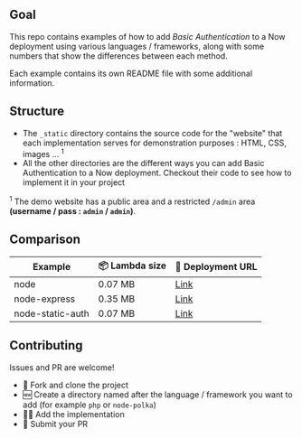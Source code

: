 ## Goal

This repo contains examples of how to add *Basic Authentication* to a Now deployment using various languages / frameworks, along with some numbers that show the differences between each method.

Each example contains its own README file with some additional information.

## Structure

- The `_static` directory contains the source code for the "website" that each implementation serves for demonstration purposes : HTML, CSS, images ... <sup>1</sup>
- All the other directories are the different ways you can add Basic Authentication to a Now deployment. Checkout their code to see how to implement it in your project

<sup>1</sup> The demo website has a public area and a restricted `/admin` area **(username / pass : `admin` / `admin`)**.

## Comparison

| Example          | 📦 Lambda size | 🔗 Deployment URL                                              |
| ---------------- | -------------  | -------------------------------------------------------------- |
| node             | 0.07 MB        | [Link](https://now-basic-auth-node.flawyte.now.sh)             |
| node-express     | 0.35 MB        | [Link](https://now-basic-auth-node-express.flawyte.now.sh)     |
| node-static-auth | 0.07 MB        | [Link](https://now-basic-auth-node-static-auth.flawyte.now.sh) |

## Contributing

Issues and PR are welcome!

- 🔀 Fork and clone the project
- 🆕 Create a directory named after the language / framework you want to add (for example `php` or `node-polka`)
- 👨‍💻 Add the implementation
- 🎉 Submit your PR
